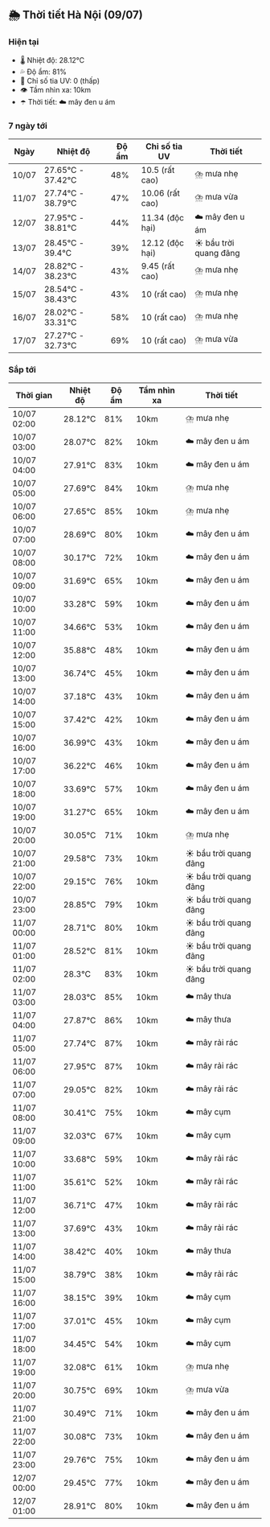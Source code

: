 ## 🌦️ Thời tiết Hà Nội (09/07)

### Hiện tại

- 🌡️ Nhiệt độ: 28.12℃
- 💦 Độ ẩm: 81%
- 🌟 Chỉ số tia UV: 0 (thấp)
- 👁️ Tầm nhìn xa: 10km
- ☂️ Thời tiết: ☁️ mây đen u ám

### 7 ngày tới

| Ngày | Nhiệt độ | Độ ẩm | Chỉ số tia UV | Thời tiết |
| --- | --- | --- | --- | --- |
| 10/07 | 27.65℃ - 37.42℃ | 48% | 10.5 (rất cao) | ⛈️ mưa nhẹ |
| 11/07 | 27.74℃ - 38.79℃ | 47% | 10.06 (rất cao) | ⛈️ mưa vừa |
| 12/07 | 27.95℃ - 38.81℃ | 44% | 11.34 (độc hại) | ☁️ mây đen u ám |
| 13/07 | 28.45℃ - 39.4℃ | 39% | 12.12 (độc hại) | ☀️ bầu trời quang đãng |
| 14/07 | 28.82℃ - 38.23℃ | 43% | 9.45 (rất cao) | ⛈️ mưa nhẹ |
| 15/07 | 28.54℃ - 38.43℃ | 43% | 10 (rất cao) | ⛈️ mưa nhẹ |
| 16/07 | 28.02℃ - 33.31℃ | 58% | 10 (rất cao) | ⛈️ mưa nhẹ |
| 17/07 | 27.27℃ - 32.73℃ | 69% | 10 (rất cao) | ⛈️ mưa vừa |

### Sắp tới

| Thời gian | Nhiệt độ | Độ ẩm | Tầm nhìn xa | Thời tiết |
| --- | --- | --- | --- | --- |
| 10/07 02:00 | 28.12℃ | 81% | 10km | ⛈️ mưa nhẹ |
| 10/07 03:00 | 28.07℃ | 82% | 10km | ☁️ mây đen u ám |
| 10/07 04:00 | 27.91℃ | 83% | 10km | ☁️ mây đen u ám |
| 10/07 05:00 | 27.69℃ | 84% | 10km | ⛈️ mưa nhẹ |
| 10/07 06:00 | 27.65℃ | 85% | 10km | ⛈️ mưa nhẹ |
| 10/07 07:00 | 28.69℃ | 80% | 10km | ☁️ mây đen u ám |
| 10/07 08:00 | 30.17℃ | 72% | 10km | ☁️ mây đen u ám |
| 10/07 09:00 | 31.69℃ | 65% | 10km | ☁️ mây đen u ám |
| 10/07 10:00 | 33.28℃ | 59% | 10km | ☁️ mây đen u ám |
| 10/07 11:00 | 34.66℃ | 53% | 10km | ☁️ mây đen u ám |
| 10/07 12:00 | 35.88℃ | 48% | 10km | ☁️ mây đen u ám |
| 10/07 13:00 | 36.74℃ | 45% | 10km | ☁️ mây đen u ám |
| 10/07 14:00 | 37.18℃ | 43% | 10km | ☁️ mây đen u ám |
| 10/07 15:00 | 37.42℃ | 42% | 10km | ☁️ mây đen u ám |
| 10/07 16:00 | 36.99℃ | 43% | 10km | ☁️ mây đen u ám |
| 10/07 17:00 | 36.22℃ | 46% | 10km | ☁️ mây đen u ám |
| 10/07 18:00 | 33.69℃ | 57% | 10km | ☁️ mây đen u ám |
| 10/07 19:00 | 31.27℃ | 65% | 10km | ☁️ mây đen u ám |
| 10/07 20:00 | 30.05℃ | 71% | 10km | ⛈️ mưa nhẹ |
| 10/07 21:00 | 29.58℃ | 73% | 10km | ☀️ bầu trời quang đãng |
| 10/07 22:00 | 29.15℃ | 76% | 10km | ☀️ bầu trời quang đãng |
| 10/07 23:00 | 28.85℃ | 79% | 10km | ☀️ bầu trời quang đãng |
| 11/07 00:00 | 28.71℃ | 80% | 10km | ☀️ bầu trời quang đãng |
| 11/07 01:00 | 28.52℃ | 81% | 10km | ☀️ bầu trời quang đãng |
| 11/07 02:00 | 28.3℃ | 83% | 10km | ☀️ bầu trời quang đãng |
| 11/07 03:00 | 28.03℃ | 85% | 10km | ☁️ mây thưa |
| 11/07 04:00 | 27.87℃ | 86% | 10km | ☁️ mây thưa |
| 11/07 05:00 | 27.74℃ | 87% | 10km | ☁️ mây rải rác |
| 11/07 06:00 | 27.95℃ | 87% | 10km | ☁️ mây rải rác |
| 11/07 07:00 | 29.05℃ | 82% | 10km | ☁️ mây rải rác |
| 11/07 08:00 | 30.41℃ | 75% | 10km | ☁️ mây cụm |
| 11/07 09:00 | 32.03℃ | 67% | 10km | ☁️ mây cụm |
| 11/07 10:00 | 33.68℃ | 59% | 10km | ☁️ mây rải rác |
| 11/07 11:00 | 35.61℃ | 52% | 10km | ☁️ mây rải rác |
| 11/07 12:00 | 36.71℃ | 47% | 10km | ☁️ mây rải rác |
| 11/07 13:00 | 37.69℃ | 43% | 10km | ☁️ mây rải rác |
| 11/07 14:00 | 38.42℃ | 40% | 10km | ☁️ mây thưa |
| 11/07 15:00 | 38.79℃ | 38% | 10km | ☁️ mây rải rác |
| 11/07 16:00 | 38.15℃ | 39% | 10km | ☁️ mây cụm |
| 11/07 17:00 | 37.01℃ | 45% | 10km | ☁️ mây cụm |
| 11/07 18:00 | 34.45℃ | 54% | 10km | ☁️ mây cụm |
| 11/07 19:00 | 32.08℃ | 61% | 10km | ⛈️ mưa nhẹ |
| 11/07 20:00 | 30.75℃ | 69% | 10km | ⛈️ mưa vừa |
| 11/07 21:00 | 30.49℃ | 71% | 10km | ☁️ mây đen u ám |
| 11/07 22:00 | 30.08℃ | 73% | 10km | ☁️ mây đen u ám |
| 11/07 23:00 | 29.76℃ | 75% | 10km | ☁️ mây đen u ám |
| 12/07 00:00 | 29.45℃ | 77% | 10km | ☁️ mây đen u ám |
| 12/07 01:00 | 28.91℃ | 80% | 10km | ☁️ mây đen u ám |
